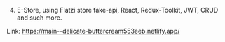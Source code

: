 4. E-Store, using Flatzi store fake-api, React, Redux-Toolkit, JWT, CRUD and such more.

Link: https://main--delicate-buttercream553eeb.netlify.app/
